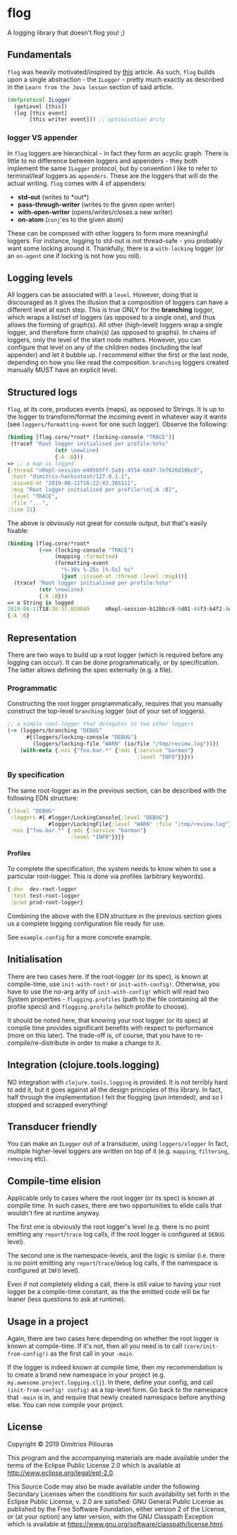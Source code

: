 # flog

A logging library that doesn't flog you! ;)

## Fundamentals
`flog` was heavily motivated/inspired by [this](https://juxt.pro/blog/posts/logging.html) article. As such, `flog` builds upon a single abstraction - the `ILogger` - pretty much exactly as described in the `Learn from the Java lesson` section of said article. 

```clj
(defprotocol ILogger
  (getLevel [this])
  (log [this event]
       [this writer event])) ;; optimisation arity
```

### logger VS appender
In `flog` loggers are hierarchical - in fact they form an acyclic graph. There is little to no difference between loggers and appenders - they both implement the same `ILogger` protocol, but by convention I like to refer to terminal/leaf loggers as `appenders`. These are the loggers that will do the actual writing. `flog` comes with 4 of appenders:

- **std-out**             (writes to \*out\*)
- **pass-through-writer** (writes to the given open writer) 
- **with-open-writer**    (opens/writes/closes a new writer)
- **on-atom**             (`conj`'es to the given atom)

These can be composed with other loggers to form more meaningful loggers. For instance, logging to std-out is not thread-safe - you probably want some locking  around it. Thankfully, there is a `with-locking` logger (or an `on-agent` one if locking is not how you roll).

## Logging levels
All loggers can be associated with a `level`. However, doing that is discouraged as it gives the illusion that a composition of loggers can have a different level at each step. This is true ONLY for the **branching** logger, which wraps a list/set of loggers (as opposed to a single one), and thus allows the forming of graph(s). All other (high-level) loggers wrap a single logger, and therefore form chain(s) (as opposed to graphs). In chains of loggers, only the level of the start node matters. However, you can configure that level on any of the children nodes (including the leaf appender) and let it bubble up. I recommend either the first or the last node, depending on how you like read  the composition. `branching` loggers created manually MUST have an explicit level.

## Structured logs 
`flog`, at its core, produces events (maps), as opposed to Strings. It is up to the logger to transform/format the incoming event in whatever way it wants (see `loggers/formatting-event` for one such logger). Observe the following:

```clj
(binding [flog.core/*root* (locking-console "TRACE")]
 (tracef "Root logger initialised per profile:%s%s"
               (str \newline)
               {:A :B}))
=> ;; a map is logged
{:thread "nRepl-session-e40565ff-5a91-4554-b847-7e7626d10bc0", 
 :host "dimitris-hackintosh/127.0.1.1", 
 :issued-at "2019-08-11T16:22:43.365111", 
 :msg "Root logger initialised per profile:\n{:A :B}", 
 :level "TRACE", 
 :file "...", 
:line 21}
```
The above is obviously not great for console output, but that's easily fixable:

```clj
(binding [flog.core/*root*
          (->> (locking-console "TRACE")
               (mapping :formatted)
               (formatting-event
                 "%-30s %-25s [%-5s] %s"
                 (juxt :issued-at :thread :level :msg)))]
  (tracef "Root logger initialised per profile:%s%s"
          (str \newline)
          {:A :B}))
=> a String is logged
2019-08-11T18:38:37.858649     nRepl-session-b12bbcc9-0d01-44f3-b4f2-4eb68980e4fa [TRACE] Root logger initialised per profile:
{:A :B}
```

## Representation
There are two ways to build up a root logger (which is required before any logging can occur). It can be done programmatically, or by specification. The latter allows defining the spec externally (e.g. a file). 

 ### Programmatic
 Constructing the root logger programmatically, requires that you manually construct the top-level `branching` logger (out of your set of loggers).
 
```clj
;; a simple root-logger that delegates to two other loggers
(-> (loggers/branching "DEBUG" 
      #{(loggers/locking-console "DEBUG")
        (loggers/locking-file "WARN" (io/file "/tmp/review.log"))})
    (with-meta {:nss {"foo.bar.*" {:mdc {:service "barman"}
                                         :level "INFO"}}}))
```
### By specification
The same root-logger as in the previous section, can be described with the following EDN structure:

```clj
{:level "DEBUG"
 :loggers #{ #logger/LockingConsole{:level "DEBUG"} 
             #logger/LockingFile{:level "WARN" :file "/tmp/review.log"}}
 :nss {"foo.bar.*" {:mdc {:service "barman"}
                    :level "INFO"}}}}
``` 
#### Profiles

To complete the specification, the system needs to know when to use a particular root-logger. This is done via profiles (arbitrary keywords). 

```clj
{:dev  dev-root-logger
 :test test-root-logger
 :prod prod-root-logger}
```
Combining the above with the EDN structure in the previous section gives us a complete logging configuration file ready for use.

See `example.config` for a more concrete example. 

## Initialisation 
There are two cases here. If the root-logger (or its spec), is known at compile-time, use `init-with-root!` or `init-with-config!`. Otherwise, you have to use the no-arg arity of `init-with-config!` which will read two System properties - `flogging.profiles` (path to the file containing all the profile specs) and `flogging.profile` (which profile to choose). 

It should be noted here, that knowing your root logger (or its spec) at compile time provides significant benefits with respect to performance (more on this later). The trade-off is, of course, that you have to re-compile/re-distribute in order to make a change to it. 


## Integration (clojure.tools.logging)
NO integration with `clojure.tools.logging` is provided. It is not terribly hard to add it, but it goes against all the design principles of this library. In fact, half through the implementation I felt the flogging (pun intended), and so I stopped and scrapped everything!


## Transducer friendly
You can make an `ILogger` out of a transducer, using `loggers/xlogger` In fact, multiple higher-level loggers are written on top of it (e.g. `mapping`, `filtering`, `removing` etc).

## Compile-time elision
Applicable only to cases where the root logger (or its spec) is known at compile time. In such cases, there are two opportunities to elide calls that wouldn't fire at runtime anyway. 

The first one is obviously the root logger's level (e.g. there is no point emitting any `report`/`trace` log calls, if the root logger is configured at `DEBUG` level).

The second one is the namespace-levels, and the logic is similar (i.e. there is no point emitting any `report`/`trace`/`debug` log calls, if the namespace is configured at `INFO` level).

Even if not completely eliding a call, there is still value to having your root logger be a compile-time constant, as the the emitted code will be far leaner (less questions to ask at runtime). 

## Usage in a project
Again, there are two cases here depending on whether the root logger is known at compile-time. If it's not, then all you need is to call `(core/init-from-config!)` as the first call in your `-main`. 

If the logger is indeed known at compile time, then my recommendation is to create a brand new namespace in your project (e.g. `my.awesome.project.logging.clj`). In there, define your config, and call `(init-from-config! config)` as a top-level form. Go back to the namespace that `-main` is in, and require that newly created namespace before anything else. You can now compile your project. 


## License

Copyright © 2019 Dimitrios Piliouras

This program and the accompanying materials are made available under the
terms of the Eclipse Public License 2.0 which is available at
http://www.eclipse.org/legal/epl-2.0.

This Source Code may also be made available under the following Secondary
Licenses when the conditions for such availability set forth in the Eclipse
Public License, v. 2.0 are satisfied: GNU General Public License as published by
the Free Software Foundation, either version 2 of the License, or (at your
option) any later version, with the GNU Classpath Exception which is available
at https://www.gnu.org/software/classpath/license.html.
